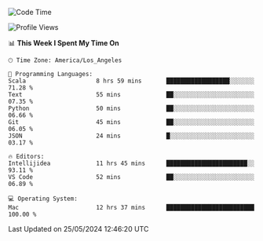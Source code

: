 <!--START_SECTION:waka-->
![Code Time](http://img.shields.io/badge/Code%20Time-1%2C018%20hrs%2014%20mins-blue)

![Profile Views](http://img.shields.io/badge/Profile%20Views-0-blue)

📊 **This Week I Spent My Time On** 

```text
🕑︎ Time Zone: America/Los_Angeles

💬 Programming Languages: 
Scala                    8 hrs 59 mins       ██████████████████░░░░░░░   71.28 % 
Text                     55 mins             ██░░░░░░░░░░░░░░░░░░░░░░░   07.35 % 
Python                   50 mins             ██░░░░░░░░░░░░░░░░░░░░░░░   06.66 % 
Git                      45 mins             ██░░░░░░░░░░░░░░░░░░░░░░░   06.05 % 
JSON                     24 mins             █░░░░░░░░░░░░░░░░░░░░░░░░   03.17 % 

🔥 Editors: 
Intellijidea             11 hrs 45 mins      ███████████████████████░░   93.11 % 
VS Code                  52 mins             ██░░░░░░░░░░░░░░░░░░░░░░░   06.89 % 

💻 Operating System: 
Mac                      12 hrs 37 mins      █████████████████████████   100.00 % 
```


 Last Updated on 25/05/2024 12:46:20 UTC
<!--END_SECTION:waka-->
